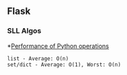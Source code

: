## Flask
### SLL Algos
*[Performance of Python operations](https://wiki.python.org/moin/TimeComplexity)
```
list - Average: O(n)
set/dict - Average: O(1), Worst: O(n)
```
<!--stackedit_data:
eyJoaXN0b3J5IjpbNDc3ODE0NTYxLC0yMDg4NzQ2NjEyXX0=
-->
